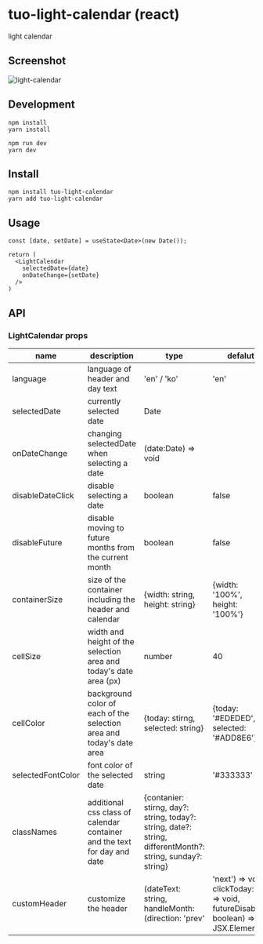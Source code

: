 # tuo-light-calendar (react)
light calendar

## Screenshot
![light-calendar](https://github.com/tuo-dev/for-photo-storage/assets/137742986/ead52d60-dcdc-4b44-a840-3c33741b0e21)


## Development

```
npm install
yarn install

npm run dev
yarn dev
```

## Install

```
npm install tuo-light-calendar
yarn add tuo-light-calendar
```

## Usage

```
const [date, setDate] = useState<Date>(new Date());

return (
  <LightCalendar
    selectedDate={date}
    onDateChange={setDate}
  />
)
```

## API

### LightCalendar props

| name | description | type | defalut | 
| --- | --- | --- | --- |
| language | language of header and day text | 'en' / 'ko' | 'en' |
| selectedDate | currently selected date | Date | |
| onDateChange | changing selectedDate when selecting a date | (date:Date) => void | |
| disableDateClick | disable selecting a date | boolean | false |
| disableFuture | disable moving to future months from the current month | boolean | false |
| containerSize | size of the container including the header and calendar | {width: string, height: string} | {width: '100%', height: '100%'} |
| cellSize | width and height of the selection area and today's date area (px) | number | 40 |
| cellColor | background color of each of the selection area and today's date area | {today: stirng, selected: string} | {today: '#EDEDED', selected: '#ADD8E6'} |
| selectedFontColor | font color of the selected date | string | '#333333' |
| classNames | additional css class of calendar container and the text for day and date  | {contanier: stirng, day?: string, today?: string, date?: string, differentMonth?: string, sunday?: string} | |
| customHeader | customize the header | (dateText: string, handleMonth: (direction: 'prev' | 'next') => void, clickToday: () => void, futureDisabled: boolean) => JSX.Element | |
